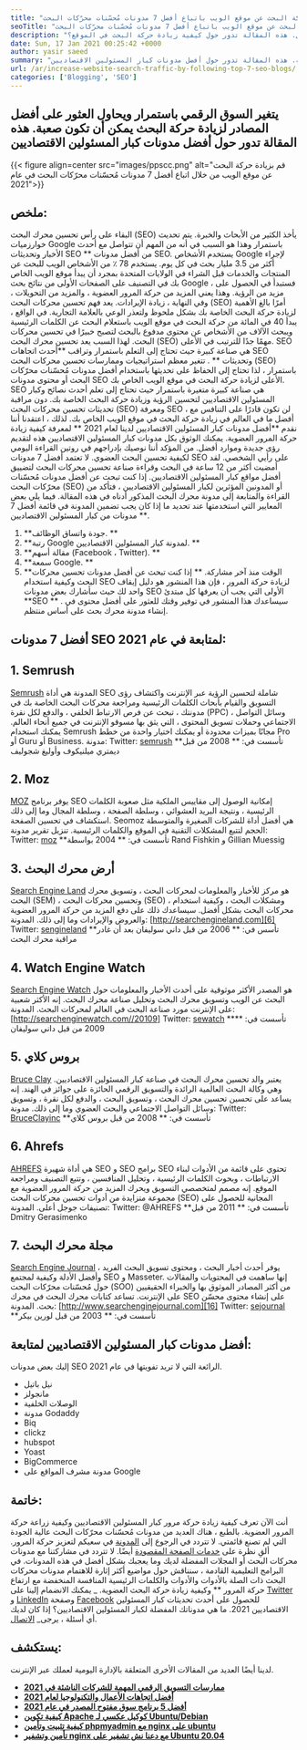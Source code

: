 ```yaml
---
title: "قم بزيادة حركة البحث عن موقع الويب باتباع أفضل 7 مدونات مُحسّنات محرّكات البحث" 
seoTitle: "قم بزيادة حركة البحث عن موقع الويب باتباع أفضل 7 مدونات مُحسّنات محرّكات البحث" 
description: "تساعد حركة البحث في موقع الويب على تحسين الترتيب وهي محرك مهم لنمو الأعمال. هذه المقالة تدور حول كيفية زيادة حركة البحث في الموقع؟" 
date: Sun, 17 Jan 2021 00:25:42 +0000
author: yasir saeed
summary: "يتغير السوق الرقمي باستمرار ويحاول العثور على أفضل المصادر لزيادة حركة البحث يمكن أن تكون صعبة. هذه المقالة تدور حول أفضل مدونات كبار المسئولين الاقتصاديين" 
url: /ar/increase-website-search-traffic-by-following-top-7-seo-blogs/
categories: ['Blogging', 'SEO']
---
```


## يتغير السوق الرقمي باستمرار ويحاول العثور على أفضل المصادر لزيادة حركة البحث يمكن أن تكون صعبة. هذه المقالة تدور حول أفضل مدونات كبار المسئولين الاقتصاديين

{{< figure align=center src="images/ppscc.png" alt="قم بزيادة حركة البحث عن موقع الويب من خلال اتباع أفضل 7 مدونات مُحسّنات محرّكات البحث في عام 2021">}}


## ملخص:
البقاء على رأس تحسين محرك البحث (SEO) يأخذ الكثير من الأبحاث والخبرة. يتم تحديث خوارزميات Google باستمرار وهذا هو السبب في أنه من المهم أن تتواصل مع أحدث الأخبار وتحديثات SEO ** من أفضل مدونات SEO. يستخدم الأشخاص Google لإجراء أكثر من 3.5 مليار بحث في كل يوم. يستخدم 78 ٪ من الأشخاص الويب للبحث عن المنتجات والخدمات قبل الشراء في الولايات المتحدة بمجرد أن يبدأ موقع الويب الخاص بك في التصنيف على الصفحات الأولى من نتائج بحث Google ، فستبدأ في الحصول على مزيد من الرؤية. وهذا يعني المزيد من حركة المرور العضوية ، والمزيد من التحويلات ، وفي النهاية ، زيادة الإيرادات.
يعد فهم تحسين محركات البحث (SEO) أمرًا بالغ الأهمية لزيادة حركة البحث الخاصة بك بشكل ملحوظ ولتعذر الوعي بالعلامة التجارية. في الواقع ، يبدأ 40 في المائة من حركة البحث في موقع الويب باستعلام البحث عن الكلمات الرئيسية ويبحث الآلاف من الأشخاص عن محتوى مدفوع بالبحث لتصبح خبيرًا في تحسين محركات البحث. لهذا السبب يعد تحسين محرك البحث (SEO) مهمًا جدًا للترتيب في الأعلى. SEO هي صناعة كبيرة حيث تحتاج إلى التعلم باستمرار وتراقب  **أحدث اتجاهات SEO وتحديثات ** . تتغير معظم استراتيجيات وممارسات تحسين محركات البحث (SEO) باستمرار ، لذا تحتاج إلى الحفاظ على تحديثها باستخدام أفضل مدونات مُحسّنات محرّكات البحث أو محتوى مدونات SEO الأعلى لزيادة حركة البحث في موقع الويب الخاص بك.
SEO هي صناعة كبيرة متغيرة باستمرار حيث تحتاج إلى تعلم أحدث نصائح وكبار المسئولين الاقتصاديين لتحسين الرؤية وزيادة حركة البحث الخاصة بك. دون مراقبة تحديثات تحسين محركات البحث (SEO) ومعرفة SEO ، لن تكون قادرًا على التنافس مع أفضل ما في العالم في زيادة حركة البحث في موقع الويب الخاص بك. لذلك ، اعتقدنا أننا نقدم  **أفضل مدونات كبار المسئولين الاقتصاديين لدينا لعام 2021 **  لمعرفة كيفية زيادة حركة المرور العضوية. يمكنك الوثوق بكل مدونات كبار المسئولين الاقتصاديين هذه لتقديم رؤى جديدة وموارد أفضل. من المؤكد أننا نوصيك بإدراجهم في روتين القراءة اليومي لكيفية تحسين البحث العضوي. لا تعتمد أفضل 7 مدونات SEO على رأيي الشخصي. لقد أمضيت أكثر من 12 ساعة في البحث وقراءة صناعة تحسين محركات البحث لتضييق أفضل مواقع كبار المسئولين الاقتصاديين. إذا كنت تبحث عن أفضل مدونات مُحسّنات محرّكات البحث (SEO) أو المدونين المؤثرين لكبار المسئولين الاقتصاديين ، فتأكد من القراءة والمتابعة إلى مدونة محرك البحث المذكور أدناه في هذه المقالة.
فيما يلي بعض المعايير التي استخدمتها عند تحديد ما إذا كان يجب تضمين المدونة في قائمة أفضل 7 مدونات من كبار المسئولين الاقتصاديين **.
  1.  **جودة واتساق الوظائف. ** 
  2.  **رتبة Google لمدونة كبار المسئولين الاقتصاديين. ** 
  3.  **مقالة أسهم (Facebook ، Twitter). ** 
  4.  **سمعة Google. ** 
  5.  **الوقت منذ آخر مشاركة. ** 
إذا كنت تبحث عن أفضل مدونات تحسين محركات البحث وكيفية استخدام SEO لزيادة حركة المرور ، فإن هذا المنشور هو دليل إيقاف واحد لك حيث سأشارك بعض مدونات SEO الأولى التي يجب أن يعرفها كل مبتدئ  **SEO ** . سيساعدك هذا المنشور في توفير وقتك للعثور على أفضل محتوى في إنشاء مدونة محرك بحث على أساس منتظم.

## أفضل 7 مدونات SEO لمتابعة في عام 2021:

## 1. Semrush
[Semrush][1] المدونة هي أداة SEO شاملة لتحسين الرؤية عبر الإنترنت واكتشاف رؤى التسويق والقيام بأبحاث الكلمات الرئيسية ومراجعة محركات البحث الخاصة بك في مدونتك ، تبحث عن فرص الارتباط الخلفي ، والدفع لكل نقرة (PPC) ، وسائل التواصل الاجتماعي وحملات تسويق المحتوى ، التي يثق بها مسوقو الإنترنت في جميع أنحاء العالم. يمكنك استخدام Semrush مجانًا بميزات محدودة أو يمكنك اختيار واحدة من خطط Pro أو Guru أو Business.
مدونة:
Twitter: [semrush][2]
**تأسست في: ** 2008 من قبل ديمتري ميلنيكوف وأوليغ شجوليف

## 2. Moz
[MOZ][3] يوفر برنامج SEO إمكانية الوصول إلى مقاييس الملكية مثل صعوبة الكلمات الرئيسية ، ونتيجة البريد العشوائي ، وسلطة الصفحة ، وسلطة المجال وما إلى ذلك استكشاف في تحسين الصفحة. Seomoz هي أفضل أداة للشركات الصغيرة والمتوسطة الحجم لتتبع المشكلات التقنية في الموقع والكلمات الرئيسية. تنزيل تقرير
مدونة:
Twitter: [moz][4]
**تأسست في: ** 2004 بواسطة Rand Fishkin و Gillian Muessig

## 3. أرض محرك البحث
[Search Engine Land][5] هو مركز للأخبار والمعلومات لمحركات البحث ، وتسويق محرك البحث (SEM) ، وتحسين محركات البحث (SEO) ، ومشكلات البحث ، وكيفية استخدام محركات البحث بشكل أفضل. سيساعدك ذلك على دفع المزيد من حركة المرور العضوية والعروض والإيرادات وما إلى ذلك.
المدونة: [http://searchengineland.com][6]
Twitter: [sengineland][7]
**تأسس في: ** 2006 من قبل داني سوليفان بعد أن غادر مراقبة محرك البحث

## 4. Watch Engine Watch
[Search Engine Watch][8] هو المصدر الأكثر موثوقية على أحدث الأخبار والمعلومات حول البحث عن الويب وتسويق محرك البحث وتحليل صناعة محرك البحث. إنه الأكثر شعبية على الإنترنت مورد صناعة البحث في العالم لمحركات البحث.
المدونة: [http://searchenginewatch.com//20109]
Twitter: [sewatch][10]
**تأسست في: ** 2009 من قبل داني سوليفان

## 5. بروس كلاي
[Bruce Clay][11] يعتبر والد تحسين محرك البحث في صناعة كبار المسئولين الاقتصاديين. وهي وكالة البحث العالمية الرائدة والتسويق الرقمي الحائزة على جوائز في الهند. إنه يساعد على تحسين تحسين محرك البحث ، وتسويق البحث ، والدفع لكل نقرة ، وتسويق وسائل التواصل الاجتماعي والبحث العضوي وما إلى ذلك.
مدونة:
Twitter: [BruceClayinc][12]
**تأسست في: ** 2008 من قبل بروس كلاي

## 6. Ahrefs
[AHREFS][13] هي أداة شهيرة SEO و SEO برامج SEO تحتوي على قائمة من الأدوات لبناء الارتباطات ، وبحوث الكلمات الرئيسية ، وتحليل المنافسين ، وتتبع التصنيف ومراجعة الموقع. إنه مصمم لمتخصصي التسويق ويحرك المزيد من حركة المرور العضوية مع مجموعة متزايدة من أدوات تحسين محركات البحث (SEO) المجانية للحصول على تصنيفات جوجل أعلى.
المدونة: [][14]
Twitter: @AHREFS
**تأسست في: ** 2011 من قبل Dmitry Gerasimenko

## 7. مجلة محرك البحث
[Search Engine Journal][15] يوفر أحدث أخبار البحث ، ومحتوى تسويق البحث الفريد ، وأفضل الأدلة وكيفية لمجتمع SEO و Masseter. إنها ساهمت في المحتويات والمقالات حول مُحسّنات محرّكات البحث (SOO) من أكثر المصادر الموثوق بها والخبراء الحقيقيين على الإنترنت. تساعد كتابات محرك البحث في محرك SEO على إنشاء محتوى محسّن بحث.
المدونة: [http://www.searchenginejournal.com][16]
Twitter: [sejournal][17]
**تأسست في: ** 2003 من قبل لورين بيكر

## أفضل مدونات كبار المسئولين الاقتصاديين لمتابعة:
إليك بعض مدونات SEO الرائعة التي لا تريد تفويتها في عام 2021.
  * نيل باتيل
  * مانجولز
  * الوصلات الخلفية
  * مدونة Godaddy
  * Biq
  * clickz
  * hubspot
  * Yoast
  * BigCommerce
  * مدونة مشرف المواقع على Google

## خاتمة:
أنت الآن تعرف كيفية زيادة حركة مرور كبار المسئولين الاقتصاديين وكيفية زراعة حركة المرور العضوية. بالطبع ، هناك العديد من مدونات مُحسّنات محرّكات البحث عالية الجودة التي لم تصنع قائمتي. لا تتردد في الرجوع إلى [المدونة][18] في سعيكم لتعزيز حركة المرور. ألقِ نظرة على [خدمات الصفحة المقصودة][19] أيضًا. لا تتردد في مشاركتنا مع مدونات محركات البحث أو المجلات المفضلة لديك وما يعجبك بشكل أفضل في هذه المدونات. في البرامج التعليمية القادمة ، سنناقش حول مواضيع أكثر إثارة للاهتمام مدونات محركات البحث ذات الصلة بالأدوات والأدوات والكلمات الرئيسية المنافسة المنخفضة مع ارتفاع حركة المرور ** وكيفية زيادة حركة البحث العضوية.
_ يمكنك الانضمام إلينا على [Twitter][20] و [LinkedIn][21] وصفحة [Facebook][22] للحصول على أحدث تحديثات كبار المسئولين الاقتصاديين 2021. ما هي مدوناتك المفضلة لكبار المسئولين الاقتصاديين؟ إذا كان لديك أي أسئلة ، يرجى_ [الاتصال][23].

## يستكشف:
لدينا أيضًا العديد من المقالات الأخرى المتعلقة بالإدارة اليومية لعملك عبر الإنترنت.
  * **[ممارسات التسويق الرقمي المهمة للشركات الناشئة في 2021][24]**
  * **[أفضل اتجاهات الأعمال والتكنولوجيا لعام 2021][25]**
  * **[أفضل 5 برنامج سوق مفتوح المصدر في عام 2021][26]**
  * **[كيفية تكوين Apache كوكيل عكسي لـ Ubuntu/Debian][27]**
  * **[كيفية تثبيت وتأمين phpmyadmin مع nginx على ubuntu][28]**
  * **[تأمين وتشفير nginx مع دعنا نش تشفير على Ubuntu 20.04][29]**

  
[1]: https://www.semrush.com/blog/
[2]: https://twitter.com/semrush
[3]: http://moz.com/blog
[4]: https://twitter.com/moz
[5]: http://searchengineland.com
[6]: http://searchengineland.com/
[7]: https://twitter.com/sengineland
[8]: http://searchenginewatch.com/
[9]: https://searchenginewatch.com/
[10]: https://twitter.com/sewatch
[11]: http://www.bruceclay.com/blog
[12]: https://twitter.com/BruceClayInc
[13]: https://ahrefs.com/blog/
[14]: https://www.seoorganic.co.uk/blog/
[15]: http://www.searchenginejournal.com
[16]: http://www.searchenginejournal.com/
[17]: https://twitter.com/sejournal
[18]: https://blog.containerize.com/
[19]: https://products.containerize.com/
[20]: https://twitter.com/containerize_co
[21]: https://www.linkedin.com/company/containerize/
[22]: http://facebook.com/containerize
[23]: mailto:yasir.saeed@aspose.com
[24]: https://blog.containerize.com/marketing-automation/important-digital-marketing-practices-for-startups-in-2021/
[25]: https://blog.containerize.com/2021/04/23/best-business-and-technology-trends-in-2021-and-beyond/
[26]: https://blog.containerize.com/marketplace/top-5-open-source-marketplace-software-in-2021/
[27]: https://blog.containerize.com/web-server-solution-stack/how-to-configure-apache-as-a-reverse-proxy-for-ubuntudebian/
[28]: https://blog.containerize.com/web-server-solution-stack/how-to-install-and-secure-phpmyadmin-with-nginx-on-ubuntu/
[29]: https://blog.containerize.com/web-server-solution-stack/how-to-secure-nginx-with-letsencrypt-on-ubuntu-20-04/
